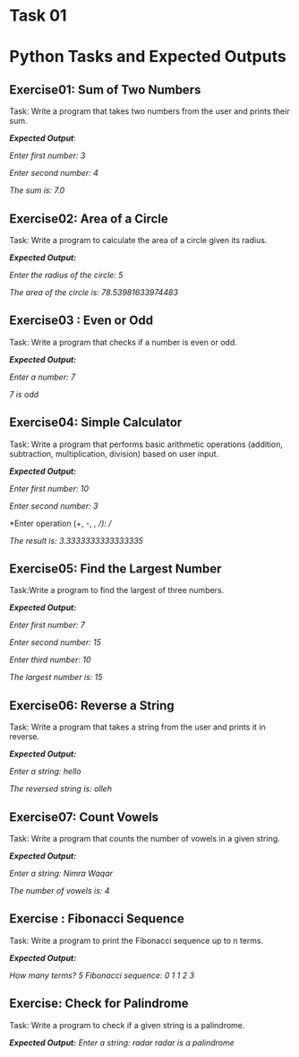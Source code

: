 # Task 01
# Python Tasks and Expected Outputs 

## **Exercise01:** Sum of Two Numbers

Task: Write a program that takes two numbers from the user and prints their sum.


***Expected Output***:

*Enter first number: 3*

*Enter second number: 4*

*The sum is: 7.0*


## **Exercise02:** Area of a Circle

Task: Write a program to calculate the area of a circle given its radius.

***Expected Output:***

*Enter the radius of the circle: 5*

*The area of the circle is: 78.53981633974483*


## **Exercise03 : Even or Odd**

Task: Write a program that checks if a number is even or odd.

***Expected Output:***

*Enter a number: 7*

*7 is odd*


## **Exercise04: Simple Calculator**

Task: Write a program that performs basic arithmetic operations (addition, subtraction, multiplication, division) based on user input.

***Expected Output:***

*Enter first number: 10*

*Enter second number: 3*

*Enter operation (+, -, *, /): /*

*The result is: 3.3333333333333335*


## **Exercise05: Find the Largest Number**

Task:Write a program to find the largest of three numbers.

***Expected Output:***

*Enter first number: 7*

*Enter second number: 15*

*Enter third number: 10*

*The largest number is: 15*


## Exercise06: Reverse a String

Task: Write a program that takes a string from the user and prints it in reverse.

***Expected Output:***

*Enter a string: hello*

*The reversed string is: olleh*


## Exercise07: Count Vowels

Task: Write a program that counts the number of vowels in a given string.

***Expected Output:***

*Enter a string: Nimra Waqar*

*The number of vowels is: 4*


## Exercise : Fibonacci Sequence
Task: Write a program to print the Fibonacci sequence up to n terms.

***Expected Output:***

*How many terms? 5*
*Fibonacci sequence:*
*0 1 1 2 3*


## Exercise: Check for Palindrome
Task: Write a program to check if a given string is a palindrome.

***Expected Output:***
*Enter a string: radar*
*radar is a palindrome*
